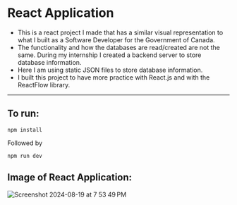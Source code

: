 # React Application

- This is a react project I made that has a similar visual representation to what I built as a Software Developer for the Government of Canada.
- The functionality and how the databases are read/created are not the same. During my internship I created a backend server to store database information.
- Here I am using static JSON files to store database information.
- I built this project to have more practice with React.js and with the ReactFlow library.
---
## To run:

`npm install`

Followed by

`npm run dev`

## Image of React Application:

![Screenshot 2024-08-19 at 7 53 49 PM](https://github.com/user-attachments/assets/835359e7-41eb-49ee-819c-6edc49a6193b)
